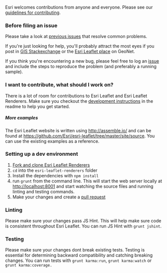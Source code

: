 Esri welcomes contributions from anyone and everyone. Please see our [guidelines for contributing](https://github.com/esri/contributing).

### Before filing an issue

Please take a look at [previous issues](https://github.com/Esri/esri-leaflet-renderers/issues) that resolve common problems.

If you're just looking for help, you'll probably attract the most eyes if you post in [GIS Stackexchange](http://gis.stackexchange.com/questions/ask?tags=esri-leaflet,leaflet) or the [Esri Leaflet place](https://geonet.esri.com/discussion/create.jspa?sr=pmenu&containerID=1841&containerType=700&tags=esri-leaflet,leaflet) on GeoNet.

If you think you're encountering a new bug, please feel free to log an [issue](https://github.com/Esri/esri-leaflet-renderers/issues/new) and include the steps to reproduce the problem (and preferably a running sample).

### I want to contribute, what should I work on?

There is a lot of room for contributions to Esri Leaflet and Esri Leaflet Renderers. Make sure you checkout the [development instructions](https://github.com/Esri/esri-leaflet-related#development-instructions) in the readme to help you get started.

##### More examples

The Esri Leaflet website is written using http://assemble.io/ and can be found at https://github.com/Esri/esri-leaflet/tree/master/site/source. You can use the existing examples as a reference.

### Setting up a dev environment

1. [Fork and clone Esri Leaflet Renderers](https://help.github.com/articles/fork-a-repo)
2. `cd` into the `esri-leaflet-renderers` folder
5. Install the dependencies with `npm install`
5. run `grunt` from the command line. This will start the web server locally at [http://localhost:8001](http://localhost:8001) and start watching the source files and running linting and testing commands.
6. Make your changes and create a [pull request](https://help.github.com/articles/creating-a-pull-request)

### Linting

Please make sure your changes pass JS Hint. This will help make sure code is consistent throughout Esri Leaflet. You can run JS Hint with `grunt jshint`.

### Testing

Please make sure your changes dont break existing tests. Testing is essential for determining backward compatibility and catching breaking changes. You can run tests with `grunt karma:run`, `grunt karma:watch` or `grunt karma:coverage.`